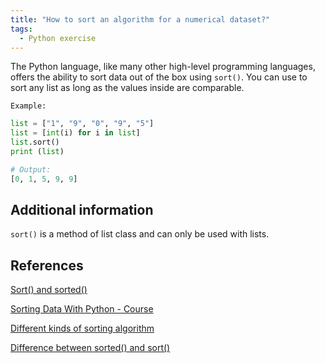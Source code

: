 ```yaml
---
title: "How to sort an algorithm for a numerical dataset?"
tags:
  - Python exercise
---
```


The Python language, like many other high-level programming languages, offers the ability to sort data out of the box using `sort()`. You can use to sort any list as long as the values inside are comparable.

`Example:`

```python
list = ["1", "9", "0", "9", "5"]
list = [int(i) for i in list]
list.sort()
print (list)

# Output:
[0, 1, 5, 9, 9]
```

## Additional information

`sort()` is a method of list class and can only be used with lists.

## References

[Sort() and sorted()](https://realpython.com/python-sort/#ordering-values-with-sort)

[Sorting Data With Python - Course](https://realpython.com/courses/python-sorting-data/)

[Different kinds of sorting algorithm](https://realpython.com/sorting-algorithms-python/#the-importance-of-sorting-algorithms-in-python)

[Difference between sorted() and sort()](https://www.geeksforgeeks.org/python-difference-between-sorted-and-sort/)
